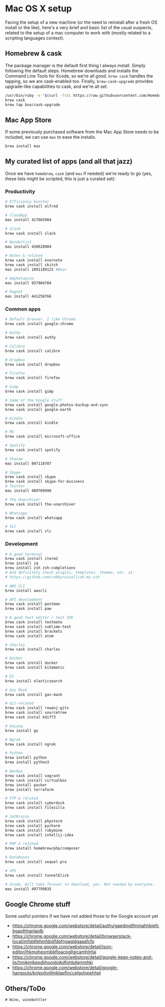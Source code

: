 # Mac OS X setup
Facing the setup of a new machine (or the need to reinstall after a fresh OS install or the like), here's a very brief and basic list of the usual suspects, related to the setup of a mac computer to work with (mostly related to a scripting languages context).

## Homebrew & cask
The package manager is the default first thing I always install. Simply following the default steps. Homebrew downloads and installs the Command Line Tools for Xcode, so we're all good. `brew cask` handles the tapping, so we are cask-enabled too. Finally, `brew-cask-upgrade` provides upgrade-like capabilities to cask, and we're all set.
```bash
/usr/bin/ruby -e "$(curl -fsSL https://raw.githubusercontent.com/Homebrew/install/master/install)"
brew cask
brew tap buo/cask-upgrade
```
## Mac App Store
If some previously purchased software from the Mac App Store needs to be included, we can use `mas` to ease the installs.

```bash
brew install mas
```

## My curated list of apps (and all that jazz)
Once we have `homebrew`, `cask` (and `mas` if needed) we're ready to go (yes, these lists might be scripted, this is just a curated set):

### Productivity

```bash
# Efficiency booster
brew cask install alfred

# CloudApp
mas install 417602904

# Slack
brew cask install slack

# Wunderlist
mas install 410628904

# Notes & related
brew cask install evernote
brew cask install skitch
mas install 1091189122 #Bear

# Amphetamine
mas install 937984704

# Magnet
mas install 441258766
```

### Common apps

```bash
# Default browser. I like Chrome.
brew cask install google-chrome

# Authy
brew cask install authy

# Calibre
brew cask install calibre

# Dropbox
brew cask install dropbox

# Firefox
brew cask install firefox

# Gimp
brew cask install gimp

# Some of the Google stuff
brew cask install google-photos-backup-and-sync
brew cask install google-earth

# Kindle
brew cask install kindle

# MS
brew cask install microsoft-office

# Spotify
brew cask install spotify

# Shazam
mas install 897118787

# Skype
brew cask install skype
brew cask install skype-for-business
# Twitter
mas install 409789998

# The Unarchiver
brew cask install the-unarchiver

# Whatsapp
brew cask install whatsapp

# VLC
brew cask install vlc
```

### Development

```bash
# A good terminal
brew cask install iterm2
brew install jq
brew install zsh zsh-completions 
# And definitely check plugins, templates, themes, etc. at:
# https://github.com/robbyrussell/oh-my-zsh

# AWS CLI
brew install awscli

# API development
brew cask install postman
brew cask install paw

# A good text editor / text IDE
brew cask install textmate
brew cask install sublime-text
brew cask install brackets
brew cask install atom

# Charles
brew cask install charles

# Docker
brew cask install docker
brew cask install kitematic

# ES
brew install elasticsearch

# Gas Mask
brew cask install gas-mask

# Git-related
brew cask install rowanj-gitx
brew cask install sourcetree
brew cask instal kdiff3

# GoLang
brew install go

# Ngrok
brew cask install ngrok

# Python
brew install python
brew install python3

# DevOps
brew cask install vagrant
brew cask install virtualbox
brew install packer
brew install terraform

# FTP & related
brew cask install cyberduck
brew cask install filezilla

# JetBrains
brew cask install phpstorm
brew cask install pycharm
brew cask install rubymine
brew cask install intellij-idea

# PHP & related
brew install homebrew/php/composer

# Databases
brew cask install sequel-pro

# VPS
brew cask install tunnelblick

# Xcode. Will take forever to download, yes. Not needed by everyone.
mas install 497799835
```

## Google Chrome stuff

Some useful pointers if we have not added those to the Google account yet

- https://chrome.google.com/webstore/detail/authy/gaedmjdfmmahhbjefcbgaolhhanlaolb
- https://chrome.google.com/webstore/detail/browserstack-local/mfiddfehmfdojjfdpfngagldgaaafcfo
- https://chrome.google.com/webstore/detail/json-editor/lhkmoheomjbkfloacpgllgjcamhihfaj
- https://chrome.google.com/webstore/detail/google-keep-notes-and-lis/hmjkmjkepdijhoojdojkdfohbdgmmhki
- https://chrome.google.com/webstore/detail/google-hangouts/knipolnnllmklapflnccelgolnpehhpl


## Others/ToDo

```
# Wine, winebottler
```
